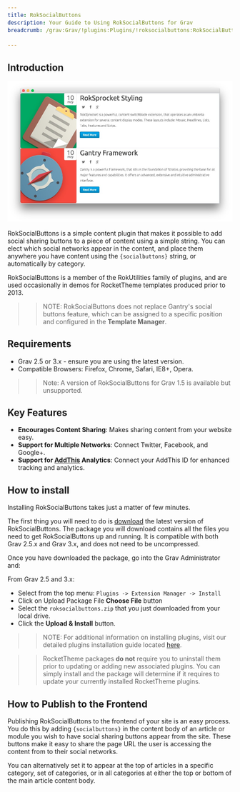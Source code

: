 ```yaml
---
title: RokSocialButtons
description: Your Guide to Using RokSocialButtons for Grav
breadcrumb: /grav:Grav/!plugins:Plugins/!roksocialbuttons:RokSocialButtons

---
```


Introduction
--------------

![](assets/roksocialbuttons.jpeg)

RokSocialButtons is a simple content plugin that makes it possible to add social sharing buttons to a piece of content using a simple string. You can elect which social networks appear in the content, and place them anywhere you have content using the `{socialbuttons}` string, or automatically by category.

RokSocialButtons is a member of the RokUtilities family of plugins, and are used occasionally in demos for RocketTheme templates produced prior to 2013.

>> NOTE: RokSocialButtons does not replace Gantry's social buttons feature, which can be assigned to a specific position and configured in the **Template Manager**.

Requirements
------------

* Grav 2.5 or 3.x - ensure you are using the latest version.
* Compatible Browsers: Firefox, Chrome, Safari, IE8+, Opera.

>> Note: A version of RokSocialButtons for Grav 1.5 is available but unsupported.

Key Features
-----

* **Encourages Content Sharing**: Makes sharing content from your website easy.
* **Support for Multiple Networks**: Connect Twitter, Facebook, and Google+.
* **Support for [AddThis](http://www.addthis.com/) Analytics**: Connect your AddThis ID for enhanced tracking and analytics.

How to install
--------------

Installing RokSocialButtons takes just a matter of few minutes.

The first thing you will need to do is [download](http://www.rockettheme.com/grav/plugins/rokutilities/) the latest version of RokSocialButtons. The package you will download contains all the files you need to get RokSocialButtons up and running. It is compatible with both Grav 2.5.x and Grav 3.x, and does not need to be uncompressed. 

Once you have downloaded the package, go into the Grav Administrator and:

From Grav 2.5 and 3.x:

* Select from the top menu: `Plugins -> Extension Manager -> Install`
* Click on Upload Package File **Choose File** button
* Select the `roksocialbuttons.zip` that you just downloaded from your local drive.
* Click the **Upload & Install** button.

>> NOTE: For additional information on installing plugins, visit our detailed plugins installation guide located [here](../../platform/plugins.md#how-to-install-an-extension).

>> RocketTheme packages **do not** require you to uninstall them prior to updating or adding new associated plugins. You can simply install and the package will determine if it requires to update your currently installed RocketTheme plugins.

How to Publish to the Frontend
-----

Publishing RokSocialButtons to the frontend of your site is an easy process. You do this by adding `{socialbuttons}` in the content body of an article or module you wish to have social sharing buttons appear from the site. These buttons make it easy to share the page URL the user is accessing the content from to their social networks.

You can alternatively set it to appear at the top of articles in a specific category, set of categories, or in all categories at either the top or bottom of the main article content body.
